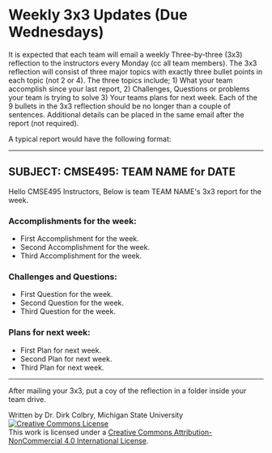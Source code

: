 # Weekly 3x3 Updates (Due Wednesdays)

It is expected that each team will email a weekly Three-by-three (3x3) reflection to the instructors every Monday (cc all team members). The 3x3 reflection will consist of three major topics with exactly three bullet points in each topic (not 2 or 4). The three topics include;  1) What your team accomplish since your last report, 2) Challenges, Questions or problems your team is trying to solve  3) Your teams plans for next week.   Each of the 9 bullets in the 3x3 reflection should be no longer than a couple of sentences. Additional details can be placed in the same email after the report (not required). 

A typical report would have the following format:

---

## SUBJECT: CMSE495: TEAM NAME for DATE

Hello CMSE495 Instructors,
Below is team  TEAM NAME's 3x3 report for the week.

### Accomplishments for the week:
* First Accomplishment for the week. 
* Second Accomplishment for the week.
* Third Accomplishment for the week.
    
### Challenges and Questions:
* First Question for the week.
* Second Question for the week. 
* Third Question for the week. 
    
### Plans for next week:
* First Plan for next week.
* Second Plan for next week.
* Third Plan for next week.

----

After mailing your 3x3, put a coy of the reflection in a folder inside your team drive.

Written by Dr. Dirk Colbry, Michigan State University
<a rel="license" href="http://creativecommons.org/licenses/by-nc/4.0/"><img alt="Creative Commons License" style="border-width:0" src="https://i.creativecommons.org/l/by-nc/4.0/88x31.png" /></a><br />This work is licensed under a <a rel="license" href="http://creativecommons.org/licenses/by-nc/4.0/">Creative Commons Attribution-NonCommercial 4.0 International License</a>.

